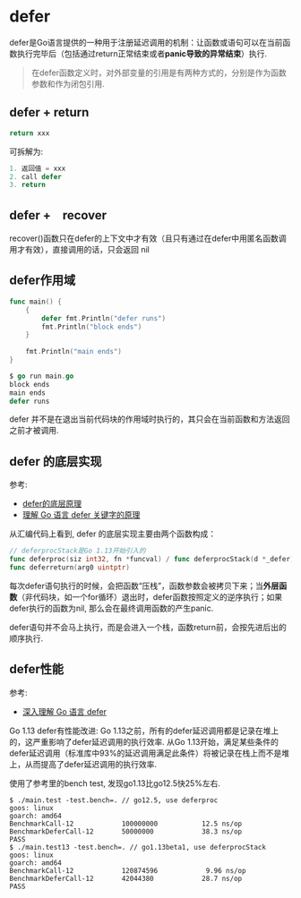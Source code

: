 # defer
defer是Go语言提供的一种用于注册延迟调用的机制：让函数或语句可以在当前函数执行完毕后（包括通过return正常结束或者**panic导致的异常结束**）执行.

> 在defer函数定义时，对外部变量的引用是有两种方式的，分别是作为函数参数和作为闭包引用.

## defer + return
```go
return xxx
```

可拆解为:
```go
1. 返回值 = xxx
2. call defer
3. return
```

## defer +　recover
recover()函数只在defer的上下文中才有效（且只有通过在defer中用匿名函数调用才有效），直接调用的话，只会返回 nil

## defer作用域
```go
func main() {
    {
        defer fmt.Println("defer runs")
        fmt.Println("block ends")
    }
    
    fmt.Println("main ends")
}

$ go run main.go
block ends
main ends
defer runs
```

defer 并不是在退出当前代码块的作用域时执行的，其只会在当前函数和方法返回之前才被调用.


## defer 的底层实现
参考:
- [defer的底层原理](https://golang.org/ref/spec#Defer_statements)
- [理解 Go 语言 defer 关键字的原理](https://draveness.me/golang-defer)

从汇编代码上看到, defer 的底层实现主要由两个函数构成：
```go
// deferprocStack是Go 1.13开始引入的
func deferproc(siz int32, fn *funcval) / func deferprocStack(d *_defer)
func deferreturn(arg0 uintptr)
```

每次defer语句执行的时候，会把函数“压栈”，函数参数会被拷贝下来；当**外层函数**（非代码块，如一个for循环）退出时，defer函数按照定义的逆序执行；如果defer执行的函数为nil, 那么会在最终调用函数的产生panic.

defer语句并不会马上执行，而是会进入一个栈，函数return前，会按先进后出的顺序执行.

## defer性能
参考:
- [深入理解 Go 语言 defer](https://zhuanlan.zhihu.com/p/63354092)

Go 1.13 defer有性能改进:
Go 1.13之前，所有的defer延迟调用都是记录在堆上的，这严重影响了defer延迟调用的执行效率. 从Go 1.13开始，满足某些条件的defer延迟调用（标准库中93%的延迟调用满足此条件）将被记录在栈上而不是堆上，从而提高了defer延迟调用的执行效率.

使用了参考里的bench test, 发现go1.13比go12.5快25%左右.
```
$ ./main.test -test.bench=. // go12.5, use deferproc
goos: linux
goarch: amd64
BenchmarkCall-12         	100000000	        12.5 ns/op
BenchmarkDeferCall-12    	50000000	        38.3 ns/op
PASS
$ ./main.test13 -test.bench=. // go1.13beta1, use deferprocStack
goos: linux
goarch: amd64
BenchmarkCall-12         	120874596	         9.96 ns/op
BenchmarkDeferCall-12    	42044380	        28.7 ns/op
PASS
```

